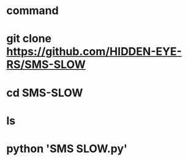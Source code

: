 # command
# git clone https://github.com/HIDDEN-EYE-RS/SMS-SLOW
# cd SMS-SLOW
# ls
# python 'SMS SLOW.py'

